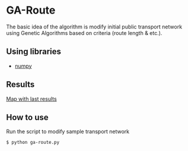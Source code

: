 GA-Route
===============
The basic idea of the algorithm is modify initial public transport network using Genetic Algorithms based on 
criteria (route length & etc.). 

## Using libraries
* [numpy](https://pypi.python.org/pypi/numpy)

## Results
[Map with last results](https://vstu-cad-stuff.github.io/routing/network/)

## How to use
Run the script to modify sample transport network
```bash
$ python ga-route.py
```